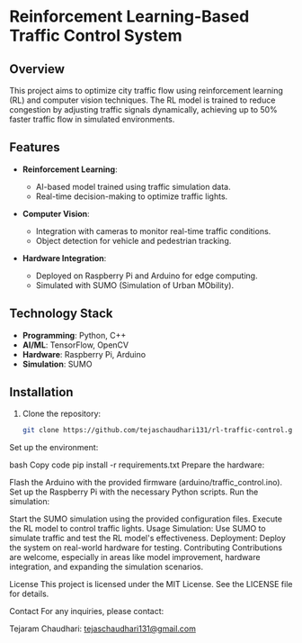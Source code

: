 # Reinforcement Learning-Based Traffic Control System

## Overview

This project aims to optimize city traffic flow using reinforcement learning (RL) and computer vision techniques. The RL model is trained to reduce congestion by adjusting traffic signals dynamically, achieving up to 50% faster traffic flow in simulated environments.

## Features

- **Reinforcement Learning**:
  - AI-based model trained using traffic simulation data.
  - Real-time decision-making to optimize traffic lights.

- **Computer Vision**:
  - Integration with cameras to monitor real-time traffic conditions.
  - Object detection for vehicle and pedestrian tracking.

- **Hardware Integration**:
  - Deployed on Raspberry Pi and Arduino for edge computing.
  - Simulated with SUMO (Simulation of Urban MObility).

## Technology Stack

- **Programming**: Python, C++
- **AI/ML**: TensorFlow, OpenCV
- **Hardware**: Raspberry Pi, Arduino
- **Simulation**: SUMO

## Installation

1. Clone the repository:
   ```bash
   git clone https://github.com/tejaschaudhari131/rl-traffic-control.git
Set up the environment:

bash
Copy code
pip install -r requirements.txt
Prepare the hardware:

Flash the Arduino with the provided firmware (arduino/traffic_control.ino).
Set up the Raspberry Pi with the necessary Python scripts.
Run the simulation:

Start the SUMO simulation using the provided configuration files.
Execute the RL model to control traffic lights.
Usage
Simulation: Use SUMO to simulate traffic and test the RL model's effectiveness.
Deployment: Deploy the system on real-world hardware for testing.
Contributing
Contributions are welcome, especially in areas like model improvement, hardware integration, and expanding the simulation scenarios.

License
This project is licensed under the MIT License. See the LICENSE file for details.

Contact
For any inquiries, please contact:

Tejaram Chaudhari: tejaschaudhari131@gmail.com
